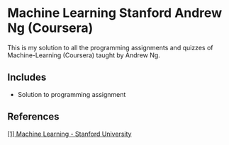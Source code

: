 # Machine Learning Stanford Andrew Ng (Coursera)
This is my solution to all the programming assignments and quizzes of Machine-Learning (Coursera) taught by Andrew Ng.

## Includes
* Solution to programming assignment


## References
[[1] Machine Learning - Stanford University](https://www.coursera.org/learn/machine-learning)